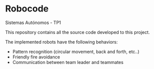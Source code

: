 # Robocode 
Sistemas Autónomos - TP1

This repository contains all the source code developed to this project.

The implemented robots have the following behaviors:
* Pattern recognition (circular movement, back and forth, etc..)
* Friendly fire avoidance
* Communication between team leader and teammates
